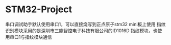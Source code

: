# STM32-Project
 串口调试助手默认使用串口1，可以直接烧写到正点原子stm32 mini板上使用
 指纹识别模块采用的是深圳市三能智控电子科技有限公司的ID1016D 指纹模块，也使用串口1与指纹模块通信
